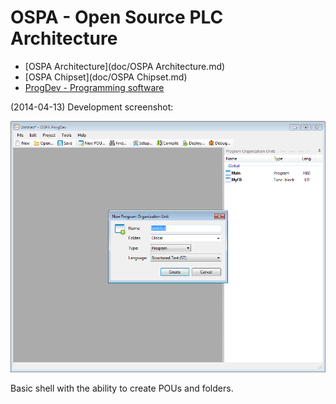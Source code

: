 # OSPA - Open Source PLC Architecture

* [OSPA Architecture](doc/OSPA Architecture.md)
* [OSPA Chipset](doc/OSPA Chipset.md)
* [ProgDev - Programming software](ProgDev/)

(2014-04-13) Development screenshot:

![Screenshot](Screenshot.png)

Basic shell with the ability to create POUs and folders.